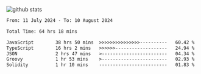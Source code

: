 
![github stats](https://github-readme-stats.vercel.app/api?username=realmahd1&show_icons=true&theme=codeSTACKr&hide_rank=true&count_private=true)

<!--START_SECTION:waka-->

```txt
From: 11 July 2024 - To: 10 August 2024

Total Time: 64 hrs 18 mins

JavaScript        38 hrs 50 mins  >>>>>>>>>>>>>>>----------   60.42 %
TypeScript        16 hrs 2 mins   >>>>>>-------------------   24.94 %
JSON              2 hrs 47 mins   >------------------------   04.34 %
Groovy            1 hr 53 mins    >------------------------   02.93 %
Solidity          1 hr 10 mins    -------------------------   01.83 %
```

<!--END_SECTION:waka-->
